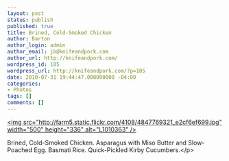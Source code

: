 ```yaml
---
layout: post
status: publish
published: true
title: Brined, Cold-Smoked Chicken
author: Barton
author_login: admin
author_email: jb@knifeandpork.com
author_url: http://knifeandpork.com/
wordpress_id: 105
wordpress_url: http://knifeandpork.com/?p=105
date: 2010-07-31 19:44:47.000000000 -04:00
categories:
- Photos
tags: []
comments: []
---
```

<a href="http:&#47;&#47;www.flickr.com&#47;photos&#47;phy5ics&#47;4847769321&#47;" title="L1010363 by phy5ics, on Flickr"><img src="http:&#47;&#47;farm5.static.flickr.com&#47;4108&#47;4847769321_e2cf6ef699.jpg" width="500" height="336" alt="L1010363" &#47;></a>
<p>Brined, Cold-Smoked Chicken.  Asparagus with Miso Butter and Slow-Poached Egg.  Basmati Rice.  Quick-Pickled Kirby Cucumbers.<&#47;p>
